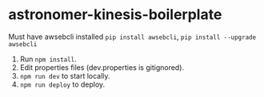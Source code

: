 # astronomer-kinesis-boilerplate
Must have awsebcli installed `pip install awsebcli`, `pip install --upgrade awsebcli`
1. Run `npm install`.
2. Edit properties files (dev.properties is gitignored).
3. `npm run dev` to start locally.
4. `npm run deploy` to deploy.
